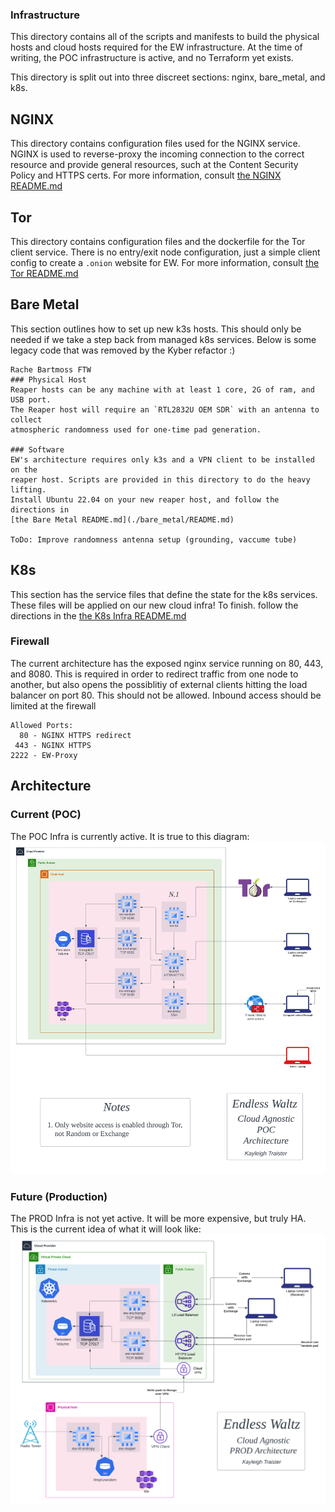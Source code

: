 ### Infrastructure
This directory contains all of the scripts and manifests to build the physical
hosts and cloud hosts required for the EW infrastructure. At the time of 
writing, the POC infrastructure is active, and no Terraform yet exists. 

This directory is split out into three discreet sections: nginx, bare_metal,
and k8s. 

## NGINX
This directory contains configuration files used for the NGINX service. NGINX
is used to reverse-proxy the incoming connection to the correct resource and 
provide general resources, such at the Content Security Policy and HTTPS certs. 
For more information, consult [the NGINX README.md](./nginx/README.md)

## Tor
This directory contains configuration files and the dockerfile for the Tor 
client service. There is no entry/exit node configuration, just a simple
client config to create a `.onion` website for EW. For more information, 
consult [the Tor README.md](./tor/README.md)

## Bare Metal
This section outlines how to set up new k3s hosts. 
This should only be needed if we take a step back from managed k8s services. 
Below is some legacy code that was removed by the Kyber refactor :) 
```
Rache Bartmoss FTW
### Physical Host
Reaper hosts can be any machine with at least 1 core, 2G of ram, and USB port.
The Reaper host will require an `RTL2832U OEM SDR` with an antenna to collect 
atmospheric randomness used for one-time pad generation. 

### Software
EW's architecture requires only k3s and a VPN client to be installed on the
reaper host. Scripts are provided in this directory to do the heavy lifting. 
Install Ubuntu 22.04 on your new reaper host, and follow the directions in 
[the Bare Metal README.md](./bare_metal/README.md)

ToDo: Improve randomness antenna setup (grounding, vaccume tube)
```

## K8s
This section has the service files that define the state for the k8s services.
These files will be applied on our new cloud infra! To finish. follow the directions 
in the [the K8s Infra README.md](./k8s/README.md)

### Firewall
The current architecture has the exposed nginx service running on 80, 443, and 8080.
This is required in order to redirect traffic from one node to another, but
also opens the possiblitiy of external clients hitting the load balancer on port 80. 
This should not be allowed. Inbound access should be limited at the firewall
```
Allowed Ports:
  80 - NGINX HTTPS redirect
 443 - NGINX HTTPS
2222 - EW-Proxy 
```

## Architecture
### Current (POC)
The POC Infra is currently active. It is true to this diagram:
![alt text](../.png/EndlessWaltzPOC.png)

### Future (Production)
The PROD Infra is not yet active. It will be more expensive, but truly HA. 
This is the current idea of what it will look like:
![alt text](../.png/EndlessWaltzProd.png)
